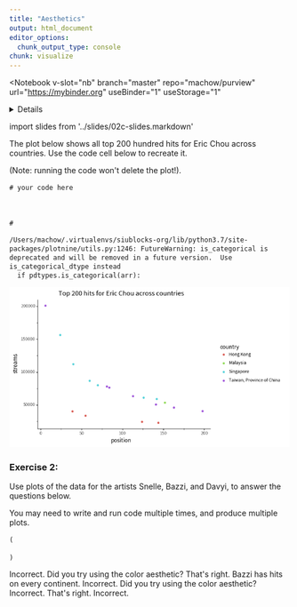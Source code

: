 ```yaml
---
title: "Aesthetics"
output: html_document
editor_options: 
  chunk_output_type: console
chunk: visualize
---
```


<Notebook
  v-slot="nb"
  branch="master"
  repo="machow/purview"
  url="https://mybinder.org"
  useBinder="1"
  useStorage="1"
  >


<details v-fix-codemirror v-show="nb.debut">
<code-cell  :status="nb.status" :onExecute="nb.execute" :onReady="nb.updateSetupCode"  language="python">


    # TODO: explain how to run this, and that they only need the gist (loads tools)
    
    # wranglign ---------
    import pandas as pd
    from siuba import *
    
    # plotting ----------
    from plotnine import *
    
    theme_set(theme_classic(base_family = "Noto Sans CJK JP"))
    
    # data --------------
    #fname = "/Users/machow/Dropbox/Repo/siublocks-org/intro-tidyverse/tutorial/data/music200.csv"
    fname = "https://siublocks.s3.us-east-2.amazonaws.com/course-data/music200.csv"
    music_top200 = pd.read_csv(fname)
    
    # tracks
    #fname = "/Users/machow/Dropbox/Repo/siublocks-org/intro-tidyverse/tutorial/data/track_features.csv"
    fname = "https://siublocks.s3.us-east-2.amazonaws.com/course-data/track_features.csv"
    track_features = pd.read_csv(fname)
    
    # student support ----------
    from siuba import pipe
    from IPython.display import HTML, display
    from siututor import Blank
    ___ = Blank()
    
    # DataFrame display --------
    pd.set_option("display.max_rows", 6)
    
    from IPython import get_ipython
    # special ipython function to get the html formatter
    html_formatter = get_ipython().display_formatter.formatters['text/html']
    
    # here, we avoid the default df._repr_html_ method, since it inlines css
    # (style tags make vue angry)
    html_formatter.for_type(
        pd.DataFrame,
        lambda df: df.to_html(max_rows = pd.get_option("display.max_rows"), show_dimensions = True)
    )
    
    # remove the <ggplot: (528...)> printout
    html_formatter.for_type(ggplot, lambda g: "")
    




</code-cell>
</details>

import slides from '../slides/02c-slides.markdown'

<RevealSlides :slides="slides" />

The plot below shows all top 200 hundred hits for Eric Chou across countries. 
Use the code cell below to recreate it.

(Note: running the code won't delete the plot!).


<code-cell  :status="nb.status" :onExecute="nb.execute"  ex="a" :exIndx="0" language="python">


    # your code here
    
    
    
    #




</code-cell>



    /Users/machow/.virtualenvs/siublocks-org/lib/python3.7/site-packages/plotnine/utils.py:1246: FutureWarning: is_categorical is deprecated and will be removed in a future version.  Use is_categorical_dtype instead
      if pdtypes.is_categorical(arr):



![png](./02c-aesthetics_files/02c-aesthetics_4_1.png)











### Exercise 2:

Use plots of the data for the artists Snelle, Bazzi, and Davyi, to answer the questions below.

You may need to write and run code multiple times, and produce multiple plots.

<code-cell  :status="nb.status" :onExecute="nb.execute"  ex="a" :exIndx="0" language="python">


    (
        
    )


<template v-slot:output>




    ()



</template>

</code-cell>



<prompt-expandable header="Which of these artists have hit tracks in the most continents?">

<q-multiple-choice>
  <q-opt text="Snelle"><span>Incorrect. Did you try using the color aesthetic?</span></q-opt>
  <q-opt text="Bazzi"><span>That's right. Bazzi has hits on every continent.</span></q-opt>
  <q-opt text="Dayvi"><span>Incorrect. Did you try using the color aesthetic?</span></q-opt>
</q-multiple-choice>

</prompt-expandable>


<prompt-expandable header="How many *countries* does Dayvi have hit tracks in?">

<q-multiple-choice>
  <q-opt text="1"><span>Incorrect.</span></q-opt>
  <q-opt text="2"><span>That's right.</span></q-opt>
  <q-opt text="3"><span>Incorrect.</span></q-opt>
</q-multiple-choice>

</prompt-expandable>



</Notebook>

